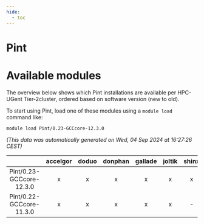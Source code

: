 ```yaml
---
hide:
  - toc
---
```


Pint
====

# Available modules


The overview below shows which Pint installations are available per HPC-UGent Tier-2cluster, ordered based on software version (new to old).

To start using Pint, load one of these modules using a `module load` command like:

```shell
module load Pint/0.23-GCCcore-12.3.0
```

*(This data was automatically generated on Wed, 04 Sep 2024 at 16:27:26 CEST)*  

| |accelgor|doduo|donphan|gallade|joltik|shinx|skitty|
| :---: | :---: | :---: | :---: | :---: | :---: | :---: | :---: |
|Pint/0.23-GCCcore-12.3.0|x|x|x|x|x|x|x|
|Pint/0.22-GCCcore-11.3.0|x|x|x|x|x|-|x|

